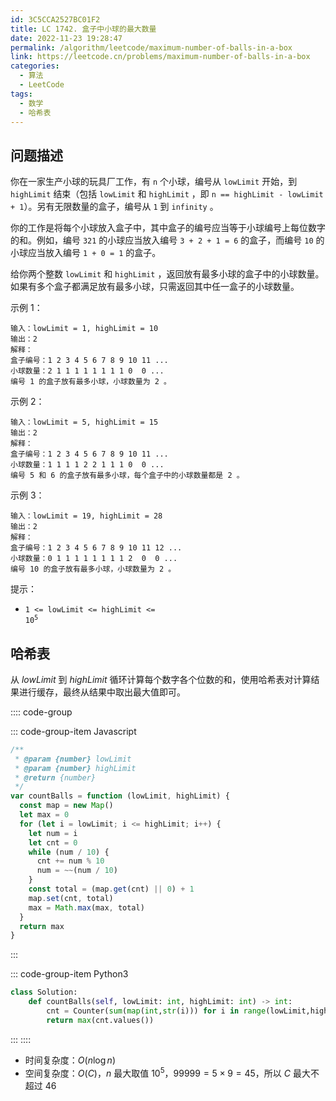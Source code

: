 ```yaml
---
id: 3C5CCA2527BC01F2
title: LC 1742. 盒子中小球的最大数量
date: 2022-11-23 19:28:47
permalink: /algorithm/leetcode/maximum-number-of-balls-in-a-box
link: https://leetcode.cn/problems/maximum-number-of-balls-in-a-box
categories:
  - 算法
  - LeetCode
tags:
  - 数学
  - 哈希表
---
```


<Level :type='1'/>

## 问题描述

你在一家生产小球的玩具厂工作，有 `n` 个小球，编号从 `lowLimit` 开始，到 `highLimit` 结束（包括 `lowLimit` 和 `highLimit` ，即 `n == highLimit - lowLimit + 1`）。另有无限数量的盒子，编号从 `1` 到 `infinity` 。

你的工作是将每个小球放入盒子中，其中盒子的编号应当等于小球编号上每位数字的和。例如，编号 `321` 的小球应当放入编号 `3 + 2 + 1 = 6` 的盒子，而编号 `10` 的小球应当放入编号 `1 + 0 = 1` 的盒子。

给你两个整数 `lowLimit` 和 `highLimit` ，返回放有最多小球的盒子中的小球数量。如果有多个盒子都满足放有最多小球，只需返回其中任一盒子的小球数量。

示例 1：

```text
输入：lowLimit = 1, highLimit = 10
输出：2
解释：
盒子编号：1 2 3 4 5 6 7 8 9 10 11 ...
小球数量：2 1 1 1 1 1 1 1 1 0  0 ...
编号 1 的盒子放有最多小球，小球数量为 2 。
```

示例 2：

```text
输入：lowLimit = 5, highLimit = 15
输出：2
解释：
盒子编号：1 2 3 4 5 6 7 8 9 10 11 ...
小球数量：1 1 1 1 2 2 1 1 1 0  0 ...
编号 5 和 6 的盒子放有最多小球，每个盒子中的小球数量都是 2 。
```

示例 3：

```text
输入：lowLimit = 19, highLimit = 28
输出：2
解释：
盒子编号：1 2 3 4 5 6 7 8 9 10 11 12 ...
小球数量：0 1 1 1 1 1 1 1 1 2  0  0 ...
编号 10 的盒子放有最多小球，小球数量为 2 。
```

提示：

- <code>1 <= lowLimit <= highLimit <= 10<sup>5</sup></code>

## 哈希表

从 $lowLimit$ 到 $highLimit$ 循环计算每个数字各个位数的和，使用哈希表对计算结果进行缓存，最终从结果中取出最大值即可。

:::: code-group

::: code-group-item Javascript

```javascript
/**
 * @param {number} lowLimit
 * @param {number} highLimit
 * @return {number}
 */
var countBalls = function (lowLimit, highLimit) {
  const map = new Map()
  let max = 0
  for (let i = lowLimit; i <= highLimit; i++) {
    let num = i
    let cnt = 0
    while (num / 10) {
      cnt += num % 10
      num = ~~(num / 10)
    }
    const total = (map.get(cnt) || 0) + 1
    map.set(cnt, total)
    max = Math.max(max, total)
  }
  return max
}
```

:::

::: code-group-item Python3

```python
class Solution:
    def countBalls(self, lowLimit: int, highLimit: int) -> int:
        cnt = Counter(sum(map(int,str(i))) for i in range(lowLimit,highLimit+1))
        return max(cnt.values())
```

:::
::::

- 时间复杂度：$O(n \log {n})$
- 空间复杂度：$O(C)$，$n$ 最大取值 $10^5$，$99999 = 5 \times 9 = 45$，所以 $C$ 最大不超过 $46$
